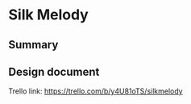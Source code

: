# Silk Melody

## Summary

## Design document

Trello link: <https://trello.com/b/y4U81oTS/silkmelody>
